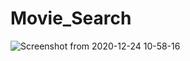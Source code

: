 # Movie_Search
![Screenshot from 2020-12-24 10-58-16](https://user-images.githubusercontent.com/71004640/103063371-0ccd5300-45d7-11eb-8d3f-0d215f4f7e1e.png)
